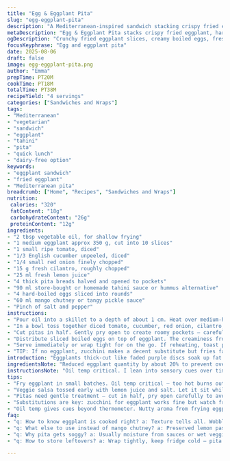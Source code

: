 ```yaml
---
title: "Egg & Eggplant Pita"
slug: "egg-eggplant-pita"
description: "A Mediterranean-inspired sandwich stacking crispy fried eggplant slices with hard-boiled egg, fresh veggie salsa, tahini sauce, and a tangy mango chutney twist inside thick pita pockets. Layers of texture and freshness with an earthy bite from aubergine. Easy for quick lunches or casual dinners. Works vegetarian and dairy-free if you skip the traditional sauces in favor of coconut yogurt-based tahini. "
metaDescription: "Egg & Eggplant Pita stacks crispy fried eggplant, hard-boiled eggs, fresh veggie salsa, tahini and mango chutney in thick pita pockets for a textured Mediterranean meal."
ogDescription: "Crunchy fried eggplant slices, creamy boiled eggs, fresh salsa, tahini, and tangy mango chutney layered in sturdy pita pockets. Quick, layered, and filling."
focusKeyphrase: "Egg and eggplant pita"
date: 2025-08-06
draft: false
image: egg-eggplant-pita.png
author: "Emma"
prepTime: PT20M
cookTime: PT18M
totalTime: PT38M
recipeYield: "4 servings"
categories: ["Sandwiches and Wraps"]
tags:
- "Mediterranean"
- "vegetarian"
- "sandwich"
- "eggplant"
- "tahini"
- "pita"
- "quick lunch"
- "dairy-free option"
keywords:
- "eggplant sandwich"
- "fried eggplant"
- "Mediterranean pita"
breadcrumb: ["Home", "Recipes", "Sandwiches and Wraps"]
nutrition: 
 calories: "320"
 fatContent: "18g"
 carbohydrateContent: "26g"
 proteinContent: "12g"
ingredients:
- "2 tbsp vegetable oil, for shallow frying"
- "1 medium eggplant approx 350 g, cut into 10 slices"
- "1 small ripe tomato, diced"
- "1/3 English cucumber unpeeled, diced"
- "1/4 small red onion finely chopped"
- "15 g fresh cilantro, roughly chopped"
- "25 ml fresh lemon juice"
- "4 thick pita breads halved and opened to pockets"
- "90 ml store-bought or homemade tahini sauce or hummus alternative"
- "4 hard-boiled eggs sliced into rounds"
- "60 ml mango chutney or tangy pickle sauce"
- "Pinch of salt and pepper"
instructions:
- "Pour oil into a skillet to a depth of about 1 cm. Heat over medium-high — listen for the gentle sizzle when you drop a slice in. Fry eggplant slices in batches. Look for a golden crust with slightly soft but not mushy insides. Should wobble slightly under finger when done, not firm. Remove to a paper towel-lined plate to drain oil. Salt and pepper immediately — seasoning is key right off-pan."
- "In a bowl toss together diced tomato, cucumber, red onion, cilantro, and lemon juice. Salt and pepper here too — build flavor early. Let it sit while eggplant fries, so juices marry. Freshness with a bite, acidity cutting the fattiness of the fried slices."
- "Cut pitas in half. Gently pry open to create roomy pockets — careful not to tear. Slather inside with tahini sauce or hummus spread. It acts as a flavor base and moisture barrier preventing sogginess. Layer fried eggplant slices inside each pita pocket, spreading them evenly."
- "Distribute sliced boiled eggs on top of eggplant. The creaminess from yolks contrasts with smoky aubergine depths. Finish by spooning mango chutney over the eggs. It adds sharp sweetness, odd but works brilliantly. The tangy kick wakes every bite."
- "Serve immediately or wrap tight for on the go. If reheating, toast pita separately and warm eggplant briefly to avoid limp bread."
- "TIP: If no eggplant, zucchini makes a decent substitute but fries faster and less absorbent. For chutney, a zingy preserved lemon paste or pickled jalapeño sauce works to swap the sweet element. Watch oil temp carefully — too hot burns exterior while leaving raw center; too cool makes slices soggy greasy. The aroma from frying eggplant will tell you when close — smoky nutty inviting. Pita quality matters; stale or thin breads fall apart."
introduction: "Eggplants thick-cut like faded purple discs soak up fat and flavor. Frying them so they're tender but still hold shape? A dance. I learned to catch the moment when they start to crisp, then pull. Tossing fresh cucumber, tomato, and onion with lively lemon juice cuts through the richness and adds crunch. Eggs bring creamy heft, contrasting the fried aubergine's earthy sweetness. Tahini or hummus anchors the layers, prevents pita from getting soggy, and adds that nutty signature. Mango chutney? Sweet, tart, unexpected — a zing that lifts everything. Thick pita pockets hold it all, soft but sturdy, not falling apart with every bite. Tried other breads; pita's pocket makes it foolproof for handheld meals. Preparing each component ahead speeds assembly on hectic nights."
ingredientsNote: "Reduced eggplant quantity by about 20% to prevent overwhelming the sandwich; smaller slices fryer quicker and soak less oil. Chose thinner red onion to keep raw bite softer and subtle. Switched a third of lemon juice with a squirt of fresh lime for sharper brightness. Cut down tahini slightly since too much makes the sandwich slippery and messy; hummus alternative with garlic preferred for less bitter finish. Mango chutney replaced store-bought amba, more accessible and still delivers sweet-spicy punch. Vegetable oil preferred for neutral frying, olive oil overheats too fast here. Substitute: zucchini in place of eggplant works fine when cooked similarly but watch timing carefully to avoid watery fillings. Cilantro optional; can swap with parsley or basil depending on preference or availability. Thick pita recommended to hold fillings solidly, thin pita tears mid-bite."
instructionsNote: "Oil temp critical. I lean into sensory cues over timers — smell nutty soft aroma from eggplant frying tells all. Fry in small batches to avoid temperature drop; overcrowding leads to soggy greasy slices. Drain well on paper towels immediately; salt right away draws excess moisture and enhances flavor. Vegetables tossed with acid and salt early marry flavor and crunch; don't skip rest time. Pita pockets opened gently, and spread with tahini to act as barrier against soggy bread. Arrange layers thoughtfully: eggplant first to catch moisture, then veggies, eggs on top for textural layering, finishing with chutney sparingly to prevent sogginess but enough to punch flavor. Work quickly assembling to keep freshness and warmth intact. Leftovers best reheated by toasting pita separately to maintain structure. Watch out for oil spatter while frying - a splatter screen helps avoid burns. Alternative chutneys or pickles can be swapped for amba—experiment with preserved lemon or tangy tamarind paste for exciting twists. Experience shows that balancing the creaminess of eggs with the crisp-fried aubergine and sharp veg salsa is essential to prevent heaviness."
tips:
- "Fry eggplant in small batches. Oil temp critical — too hot burns outside, leaves raw inside; too cool makes greasy soggy slices. Listen for light sizzle sound when slice dropped — that’s your cue. Drain on paper towels fast; salt immediately draws out moisture and layers flavor. Avoid overcrowding skillet; temp dives otherwise. Use neutral oil over olive for steady heat and minimal smoke."
- "Veggie salsa tossed early with lemon juice and salt. Let it sit while eggplant fries. Acidity cuts through richness, softens raw onion bite. Cilantro optional, swap parsley or basil if preferred. Use thin cuts for red onion so it’s less harsh but still crunchy. Juices should marry flavors, not drown salsa."
- "Pitas need gentle treatment — cut in half, pry open carefully to avoid tearing. Slather inside with tahini or hummus before filling. Acts as moisture barrier against soggy bread; also helps hold layers together. Thick pita better here. Layers start with eggplant, then salsa, boiled eggs on top for that creamy contrast, finish with mango chutney sparingly to avoid sogginess."
- "Substitutions are key: zucchini for eggplant works fine but watch frying time closely — thinner slices cook faster and absorb less oil. Mango chutney swap with zingy preserved lemon paste or pickled jalapeño for that sharp sweet hint. Tahini can be swapped for garlicy hummus to reduce bitterness and keep spread less slippery. Cilantro optional, stand clear if not your herb."
- "Oil temp gives cues beyond thermometer. Nutty aroma from frying eggplant, soft fragile texture under finger when done. Eggplant should wobble slightly not firm or mushy. Assemble quickly to preserve freshness and warmth. Reheat leftovers by toasting pita separately and warming eggplant briefly; soggy sandwich happens otherwise. Pita quality makes or breaks handheld experience — stale or thin bites won’t last."
faq:
- "q: How to know eggplant is cooked right? a: Texture tells all. Wobbly but not mushy. Golden crust forms. Nutty aroma rises from pan. If firm or raw center, too soon or oil cold. Sizzle sound light when dropped means ideal temp. Drain on paper towel immediately then salt for flavor and moisture control."
- "q: What else to use instead of mango chutney? a: Preserved lemon paste adds zing. Pickled jalapeño sauce if you want heat. Tamarind paste for tangy twist also works. Can skip totally but then sandwich feels missing that sharp sweet contrast on top. Balance creaminess from eggs with something sharp."
- "q: Why pita gets soggy? a: Usually moisture from sauces or wet veggies. Tahini/hummus acts as moisture barrier inside pita pocket. Eggplant fries soggy if oil temp low or overcrowded pan-crucial to keep temp steady. Toast pita separately when reheating. Filling wet too long and hydration seeps in fast."
- "q: How to store leftovers? a: Wrap tightly, keep fridge cold — pita separate if possible so it won’t get limp. Reheat pita in toaster or oven to crisp up; warm eggplant quickly in pan not microwave. Salsa best fresh but lasts a day or two. Sauce can be kept separate. Don’t assemble until ready to eat for best texture."

---
```

